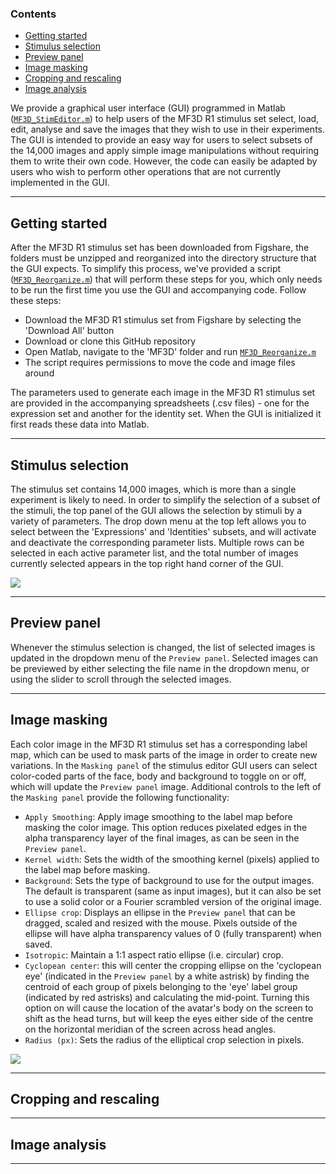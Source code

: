 ### Contents
* [Getting started](#getting-started)<br>
* [Stimulus selection](#stimulus-selection)<br>
* [Preview panel](#preview-panel)<br>
* [Image masking](#image-masking)<br>
* [Cropping and rescaling](#cropping-and-rescaling)<br>
* [Image analysis](#image-analysis)<br>

We provide a graphical user interface (GUI) programmed in Matlab ([`MF3D_StimEditor.m`]()) to help users of the MF3D  R1 stimulus set select, load, edit, analyse and save the images that they wish to use in their experiments. The GUI is intended to provide an easy way for users to select subsets of the 14,000 images and apply simple image manipulations without requiring them to write their own code. However, the code can easily be adapted by users who wish to perform other operations that are not currently implemented in the GUI.

---

## Getting started

After the MF3D R1 stimulus set has been downloaded from Figshare, the folders must be unzipped and reorganized into the directory structure that the GUI expects. To simplify this process, we've provided a script ([`MF3D_Reorganize.m`]()) that will perform these steps for you, which only needs to be run the first time you use the GUI and accompanying code. Follow these steps:
* Download the MF3D R1 stimulus set from Figshare by selecting the 'Download All' button
* Download or clone this GitHub repository
* Open Matlab, navigate to the 'MF3D' folder and run [`MF3D_Reorganize.m`]()
* The script requires permissions to move the code and image files around

The parameters used to generate each image in the MF3D R1 stimulus set are provided in the accompanying spreadsheets (.csv files) - one for the expression set and another for the identity set. When the GUI is initialized it first reads these data into Matlab. 

---

## Stimulus selection

The stimulus set contains 14,000 images, which is more than a single experiment is likely to need. In order to simplify the selection of a subset of the stimuli, the top panel of the GUI allows the selection by stimuli by a variety of parameters. The drop down menu at the top left allows you to select between the 'Expressions' and 'Identities' subsets, and will activate and deactivate the corresponding parameter lists. Multiple rows can be selected in each active parameter list, and the total number of images currently selected appears in the top right hand corner of the GUI.

![](https://user-images.githubusercontent.com/7523776/58993609-fe80d180-87bb-11e9-8e0f-c058aacfd92a.png)

---

## Preview panel

Whenever the stimulus selection is changed, the list of selected images is updated in the dropdown menu of the `Preview panel`. Selected images can be previewed by either selecting the file name in the dropdown menu, or using the slider to scroll through the selected images.

---

## Image masking

Each color image in the MF3D R1 stimulus set has a corresponding label map, which can be used to mask parts of the image in order to create new variations. In the `Masking panel` of the stimulus editor GUI users can select color-coded parts of the face, body and background to toggle on or off, which will update the `Preview panel` image. Additional controls to the left of the `Masking panel` provide the following functionality:
* `Apply Smoothing`: Apply image smoothing to the label map before masking the color image. This option reduces pixelated edges in the alpha transparency layer of the final images, as can be seen in the `Preview panel`. 
* `Kernel width`: Sets the width of the smoothing kernel (pixels) applied to the label map before masking. 
* `Background`: Sets the type of background to use for the output images. The default is transparent (same as input images), but it can also be set to use a solid color or a Fourier scrambled version of the original image.
* `Ellipse crop`: Displays an ellipse in the `Preview panel` that can be dragged, scaled and resized with the mouse. Pixels outside of the ellipse will have alpha transparency values of 0 (fully transparent) when saved.
* `Isotropic`: Maintain a 1:1 aspect ratio ellipse (i.e. circular) crop.
* `Cyclopean center`: this will center the cropping ellipse on the 'cyclopean eye' (indicated in the `Preview panel` by a white astrisk) by finding the centroid of each group of pixels belonging to the 'eye' label group (indicated by red astrisks) and calculating the mid-point. Turning this option on will cause the location of the avatar's body on the screen to shift as the head turns, but will keep the eyes either side of the centre on the horizontal meridian of the screen across head angles.
* `Radius (px)`: Sets the radius of the elliptical crop selection in pixels.

![](https://user-images.githubusercontent.com/7523776/58993441-8b775b00-87bb-11e9-957f-ff30e3ec5f67.png)

---

## Cropping and rescaling

---

## Image analysis

---

